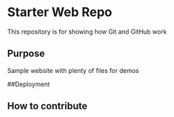 # Starter Web Repo

This repository is for showing how Git and GitHub work

## Purpose

Sample website with plenty of files for demos

##Deployment 

## How to contribute